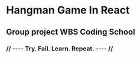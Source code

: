 # Hangman Game In React
## Group project WBS Coding School
###  // ---- Try. Fail. Learn. Repeat. ---- //
